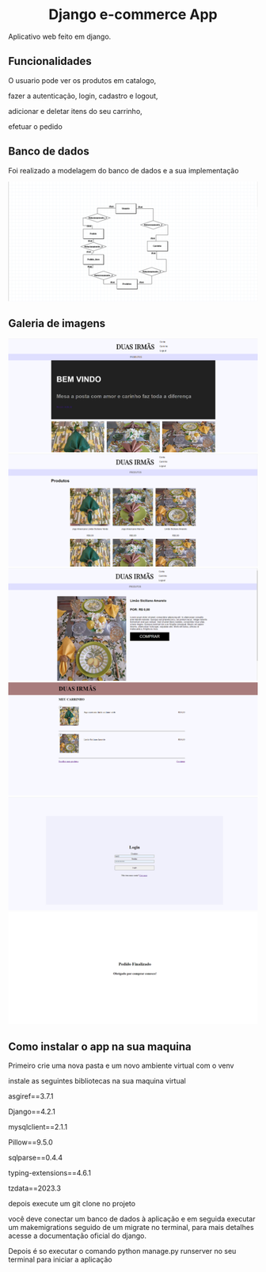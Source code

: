 <h1 align="center">Django e-commerce App</h1>
<p>Aplicativo web feito em django.</p>
<h2>Funcionalidades</h2>
<p>O usuario pode ver os produtos em catalogo,</p>
<p>fazer a autenticação, login, cadastro e logout,</p>
<p>adicionar e deletar itens do seu carrinho,</p>
<p>efetuar o pedido</p>
<h2>Banco de dados</h2>
<p>Foi realizado a modelagem do banco de dados e a sua implementação</p>
<img src="imagens-github/modelagem.png">

<h2>Galeria de imagens</h2>
<img src="imagens-github/home.png">
<img src="imagens-github/produtos.png">
<img src="imagens-github/produto.png">
<img src="imagens-github/carrinho.png">
<img src="imagens-github/login.png">
<img src="imagens-github/pedido.png">

<h2>Como instalar o app na sua maquina</h2>
<p>Primeiro crie uma nova pasta e um novo ambiente virtual com o venv</p>
<p>instale as seguintes bibliotecas na sua maquina virtual</p>
<p>asgiref==3.7.1</p>
<p>Django==4.2.1</p>
<p>mysqlclient==2.1.1</p>
<p>Pillow==9.5.0</p>
<p>sqlparse==0.4.4</p>
<p>typing-extensions==4.6.1</p>
<p>tzdata==2023.3</p>
<p>depois execute um git clone no projeto</p>
<p>você deve conectar um banco de dados à aplicação e em seguida executar um makemigrations seguido de um migrate no terminal, para mais detalhes acesse a documentação oficial do django.</p>
<p>Depois é so executar o comando python manage.py runserver no seu terminal para iniciar a aplicação</p>
